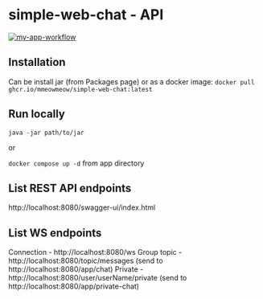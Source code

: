 # simple-web-chat - API

[![my-app-workflow](https://github.com/mmeowmeow/simple-web-chat/actions/workflows/app-workflow.yml/badge.svg)](https://github.com/mmeowmeow/simple-web-chat/actions/workflows/app-workflow.yml)

## Installation

Can be install jar (from Packages page) or as a docker image: `docker pull ghcr.io/mmeowmeow/simple-web-chat:latest`

## Run locally

`java -jar path/to/jar`<br>

or<br>

`docker compose up -d` from app directory

## List REST API endpoints

http://localhost:8080/swagger-ui/index.html

## List WS endpoints

Connection - http://localhost:8080/ws
Group topic - http://localhost:8080/topic/messages (send to http://localhost:8080/app/chat)
Private - http://localhost:8080/user/userName/private (send to http://localhost:8080/app/private-chat)
